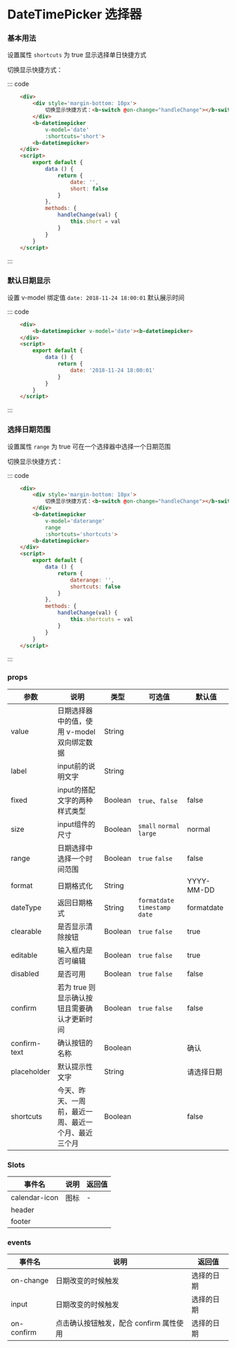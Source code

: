 # DateTimePicker 选择器

### 基本用法

设置属性 `shortcuts` 为 true 显示选择单日快捷方式

<div class='example'>
    <div class='example-box'>
        <div style='margin-bottom: 10px'>
            切换显示快捷方式：<b-switch @on-change="handleChange"></b-switch>
        </div>
        <b-datetimepicker 
            v-model='date' 
            :shortcuts='short'>
        <b-datetimepicker>
    </div>

::: code
```html
    <div>
        <div style='margin-bottom: 10px'>
            切换显示快捷方式：<b-switch @on-change="handleChange"></b-switch>
        </div>
        <b-datetimepicker 
            v-model='date' 
            :shortcuts='short'>
        <b-datetimepicker>
    </div>
    <script>
        export default {
            data () {
                return {
                    date: '',
                    short: false
                }
            },
            methods: {
                handleChange(val) {
                    this.short = val
                }
            }
        }
    </script>
```
:::
</div>

### 默认日期显示

设置 v-model 绑定值 `date: 2018-11-24 18:00:01` 默认展示时间

<div class='example'>
    <div class='example-box'>
        <b-datetimepicker v-model='date1'><b-datetimepicker>
    </div>

::: code
```html
    <div>
        <b-datetimepicker v-model='date'><b-datetimepicker>
    </div>
    <script>
        export default {
            data () {
                return {
                    date: '2018-11-24 18:00:01'
                }
            }
        }
    </script>
```
:::
</div>

### 选择日期范围

设置属性 `range` 为 true 可在一个选择器中选择一个日期范围

<div class='example'>
    <div class='example-box'>
        <div style='margin-bottom: 10px'>
            切换显示快捷方式：<b-switch @on-change="handleChangeShortcuts"></b-switch>
        </div>
        <b-datetimepicker 
            v-model='daterange' 
            range 
            :shortcuts='shortcuts'>
        <b-datetimepicker>
    </div>

::: code
```html
    <div>
        <div style='margin-bottom: 10px'>
            切换显示快捷方式：<b-switch @on-change="handleChange"></b-switch>
        </div>
        <b-datetimepicker 
            v-model='daterange' 
            range 
            :shortcuts='shortcuts'>
        <b-datetimepicker>
    </div>
    <script>
        export default {
            data () {
                return {
                    daterange: '',
                    shortcuts: false
                }
            },
            methods: {
                handleChange(val) {
                    this.shortcuts = val
                }
            }
        }
    </script>
```
:::
</div>

<script>
    export default {
        data () {
            return {
                date: '',
                short: false,
                date1: '2018-11-24 18:00:01',
                daterange: '',
                shortcutsdate: '',
                shortcuts: false,
                popup: '',
            }
        },
        methods: {
            handleChange(val) {
                this.short = val
            },
            handleChangeShortcuts(val) {
                this.shortcuts = val
            }
        }
    }
</script>

### props

| 参数 | 说明 | 类型 | 可选值 | 默认值 |
| ---- | ---- | ---- | ---- | ---- |
| value | 日期选择器中的值，使用 v-model 双向绑定数据 | String |
| label | input前的说明文字 | String | | |
| fixed | input的搭配文字的两种样式类型 | Boolean  | `true`、`false` | false |
| size | input组件的尺寸 | Boolean  | `small` `normal` `large` | normal |
| range | 日期选择中选择一个时间范围 | Boolean  | `true` `false` | false |
| format | 日期格式化 | String  | | YYYY-MM-DD |
| dateType | 返回日期格式 | String | `formatdate` `timestamp` `date` | formatdate |
| clearable | 是否显示清除按钮 | Boolean  | `true` `false` | true |
| editable | 输入框内是否可编辑 | Boolean  | `true` `false` | true |
| disabled | 是否可用 | Boolean | `true` `false` | false |
| confirm | 若为 true 则显示确认按钮且需要确认才更新时间 | Boolean | `true` `false` | false |
| confirm-text | 确认按钮的名称 | Boolean | | 确认 |
| placeholder | 默认提示性文字 | String |  | 请选择日期 |
| shortcuts | 今天、昨天、一周前，最近一周、最近一个月、最近三个月 | Boolean |  | false |

### Slots
| 事件名 | 说明	| 返回值 |
| ---- | ---- | ---- |
| calendar-icon | 图标 | - |
| header |  |  |
| footer |  |  |


### events
| 事件名 | 说明	| 返回值 |
| ---- | ---- | ---- |
| on-change | 日期改变的时候触发 | 选择的日期 |
| input | 日期改变的时候触发 | 选择的日期 |
| on-confirm | 点击确认按钮触发，配合 confirm 属性使用 | 选择的日期 |
